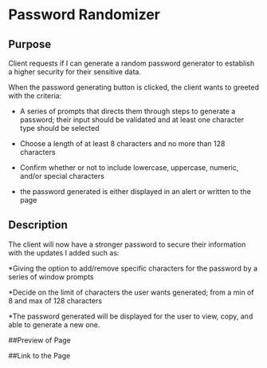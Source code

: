 # Password Randomizer

## Purpose
Client requests if I can generate a random password generator to establish a higher security for
their sensitive data.

When the password generating button is clicked, the client wants to greeted with the criteria:

* A series of prompts that directs them through steps to generate a password; their
input should be validated and at least one character type should be selected

* Choose a length of at least 8 characters and no more than 128 characters 

* Confirm whether or not to include lowercase, uppercase, numeric, and/or special characters

* the password generated is either displayed in an alert or written to the page

## Description
The client will now have a stronger password to secure their information with the updates I added 
such as:

*Giving the option to add/remove specific characters for the password
by a series of window prompts

*Decide on the limit of characters the user wants generated; from a min of 8 and max of 128 characters

*The password generated will be displayed for the user to view, copy, and able to generate a new 
one.

##Preview of Page





##Link to the Page


